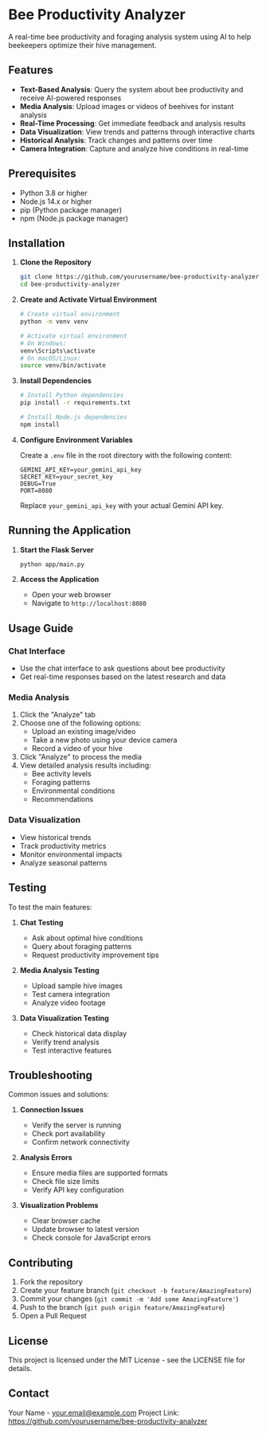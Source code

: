 # Bee Productivity Analyzer

A real-time bee productivity and foraging analysis system using AI to help beekeepers optimize their hive management.

## Features

- **Text-Based Analysis**: Query the system about bee productivity and receive AI-powered responses
- **Media Analysis**: Upload images or videos of beehives for instant analysis
- **Real-Time Processing**: Get immediate feedback and analysis results
- **Data Visualization**: View trends and patterns through interactive charts
- **Historical Analysis**: Track changes and patterns over time
- **Camera Integration**: Capture and analyze hive conditions in real-time

## Prerequisites

- Python 3.8 or higher
- Node.js 14.x or higher
- pip (Python package manager)
- npm (Node.js package manager)

## Installation

1. **Clone the Repository**

   ```bash
   git clone https://github.com/yourusername/bee-productivity-analyzer.git
   cd bee-productivity-analyzer
   ```

2. **Create and Activate Virtual Environment**

   ```bash
   # Create virtual environment
   python -m venv venv

   # Activate virtual environment
   # On Windows:
   venv\Scripts\activate
   # On macOS/Linux:
   source venv/bin/activate
   ```

3. **Install Dependencies**

   ```bash
   # Install Python dependencies
   pip install -r requirements.txt

   # Install Node.js dependencies
   npm install
   ```

4. **Configure Environment Variables**

   Create a `.env` file in the root directory with the following content:

   ```env
   GEMINI_API_KEY=your_gemini_api_key
   SECRET_KEY=your_secret_key
   DEBUG=True
   PORT=8080
   ```

   Replace `your_gemini_api_key` with your actual Gemini API key.

## Running the Application

1. **Start the Flask Server**

   ```bash
   python app/main.py
   ```

2. **Access the Application**
   - Open your web browser
   - Navigate to `http://localhost:8080`

## Usage Guide

### Chat Interface

- Use the chat interface to ask questions about bee productivity
- Get real-time responses based on the latest research and data

### Media Analysis

1. Click the "Analyze" tab
2. Choose one of the following options:
   - Upload an existing image/video
   - Take a new photo using your device camera
   - Record a video of your hive
3. Click "Analyze" to process the media
4. View detailed analysis results including:
   - Bee activity levels
   - Foraging patterns
   - Environmental conditions
   - Recommendations

### Data Visualization

- View historical trends
- Track productivity metrics
- Monitor environmental impacts
- Analyze seasonal patterns

## Testing

To test the main features:

1. **Chat Testing**
   - Ask about optimal hive conditions
   - Query about foraging patterns
   - Request productivity improvement tips

2. **Media Analysis Testing**
   - Upload sample hive images
   - Test camera integration
   - Analyze video footage

3. **Data Visualization Testing**
   - Check historical data display
   - Verify trend analysis
   - Test interactive features

## Troubleshooting

Common issues and solutions:

1. **Connection Issues**
   - Verify the server is running
   - Check port availability
   - Confirm network connectivity

2. **Analysis Errors**
   - Ensure media files are supported formats
   - Check file size limits
   - Verify API key configuration

3. **Visualization Problems**
   - Clear browser cache
   - Update browser to latest version
   - Check console for JavaScript errors

## Contributing

1. Fork the repository
2. Create your feature branch (`git checkout -b feature/AmazingFeature`)
3. Commit your changes (`git commit -m 'Add some AmazingFeature'`)
4. Push to the branch (`git push origin feature/AmazingFeature`)
5. Open a Pull Request

## License

This project is licensed under the MIT License - see the LICENSE file for details.

## Contact

Your Name - <your.email@example.com>
Project Link: <https://github.com/yourusername/bee-productivity-analyzer>
